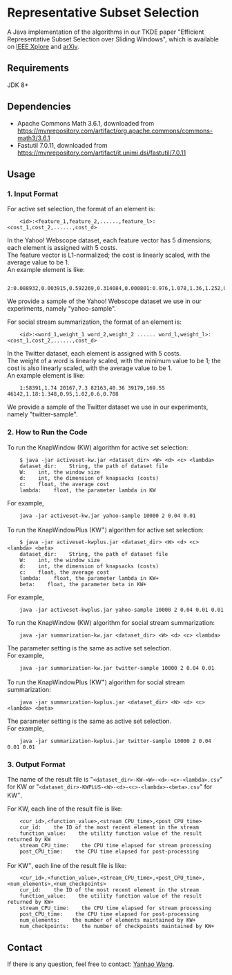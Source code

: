 # Representative Subset Selection #

A Java implementation of the algorithms in our TKDE paper "Efficient Representative Subset Selection over Sliding Windows", which is available on [IEEE Xplore](https://ieeexplore.ieee.org/document/8410031/) and [arXiv](https://arxiv.org/abs/1706.04764).

## Requirements ##

JDK 8+

## Dependencies ##

- Apache Commons Math 3.6.1, downloaded from <https://mvnrepository.com/artifact/org.apache.commons/commons-math3/3.6.1>  
- Fastutil 7.0.11, downloaded from <https://mvnrepository.com/artifact/it.unimi.dsi/fastutil/7.0.11>

## Usage ##

### 1. Input Format ###

For active set selection, the format of an element is:  

```csv
    <id>:<feature_1,feature_2,......,feature_l>:<cost_1,cost_2,......,cost_d>  
```

In the Yahoo! Webscope dataset, each feature vector has 5 dimensions; each element is assigned with 5 costs.  
The feature vector is L1-normalized; the cost is linearly scaled, with the average value to be 1.  
An example element is like:  

```csv
    2:0.088932,0.003915,0.592269,0.314084,0.000801:0.976,1.078,1.36,1.252,0.472  
```

We provide a sample of the Yahoo! Webscope dataset we use in our experiments, namely "yahoo-sample".  
  
For social stream summarization, the format of an element is:  

```csv
    <id>:<word_1,weight_1 word_2,weight_2 ...... word_l,weight_l>:<cost_1,cost_2,......,cost_d>  
```

In the Twitter dataset, each element is assigned with 5 costs.  
The weight of a word is linearly scaled, with the minimum value to be 1; the cost is also linearly scaled, with the average value to be 1.  
An example element is like:  

```csv
    1:58391,1.74 20167,7.3 82163,40.36 39179,169.55 46142,1.18:1.348,0.95,1.02,0.6,0.708  
```

We provide a sample of the Twitter dataset we use in our experiments, namely "twitter-sample".  

### 2. How to Run the Code ###

To run the KnapWindow (KW) algorithm for active set selection:  

```shell
    $ java -jar activeset-kw.jar <dataset_dir> <W> <d> <c> <lambda>  
    dataset_dir:    String, the path of dataset file  
    W:    int, the window size  
    d:    int, the dimension of knapsacks (costs)  
    c:    float, the average cost  
    lambda:    float, the parameter lambda in KW  
```

For example,  

```shell
    java -jar activeset-kw.jar yahoo-sample 10000 2 0.04 0.01  
```

To run the KnapWindowPlus (KW<sup>+</sup>) algorithm for active set selection:  

```shell
    $ java -jar activeset-kwplus.jar <dataset_dir> <W> <d> <c> <lambda> <beta>  
    dataset_dir:    String, the path of dataset file  
    W:    int, the window size  
    d:    int, the dimension of knapsacks (costs)  
    c:    float, the average cost  
    lambda:    float, the parameter lambda in KW+  
    beta:    float, the parameter beta in KW+  
```

For example,  

```shell
    java -jar activeset-kwplus.jar yahoo-sample 10000 2 0.04 0.01 0.01  
```

To run the KnapWindow (KW) algorithm for social stream summarization:  

```shell
    java -jar summarization-kw.jar <dataset_dir> <W> <d> <c> <lambda>  
```

The parameter setting is the same as active set selection.  
For example,  

```shell
    java -jar summarization-kw.jar twitter-sample 10000 2 0.04 0.01  
```

To run the KnapWindowPlus (KW<sup>+</sup>) algorithm for social stream summarization:  

```shell
    java -jar summarization-kwplus.jar <dataset_dir> <W> <d> <c> <lambda> <beta>  
```

The parameter setting is the same as active set selection.  
For example,  

```shell
    java -jar summarization-kwplus.jar twitter-sample 10000 2 0.04 0.01 0.01  
```

### 3. Output Format ###

The name of the result file is "`<dataset_dir>-KW-<W>-<d>-<c>-<lambda>.csv`" for KW or "`<dataset_dir>-KWPLUS-<W>-<d>-<c>-<lambda>-<beta>.csv`" for KW<sup>+</sup>.  
  
For KW, each line of the result file is like:  

```csv
    <cur_id>,<function_value>,<stream_CPU_time>,<post_CPU_time>  
    cur_id:    the ID of the most recent element in the stream  
    function_value:    the utility function value of the result returned by KW  
    stream_CPU_time:    the CPU time elapsed for stream processing  
    post_CPU_time:    the CPU time elapsed for post-processing  
```

For KW<sup>+</sup>, each line of the result file is like:  

```csv
    <cur_id>,<function_value>,<stream_CPU_time>,<post_CPU_time>,<num_elements>,<num_checkpoints>  
    cur_id:    the ID of the most recent element in the stream  
    function_value:    the utility function value of the result returned by KW+  
    stream_CPU_time:    the CPU time elapsed for stream processing  
    post_CPU_time:    the CPU time elapsed for post-processing  
    num_elements:    the number of elements maintained by KW+  
    num_checkpoints:    the number of checkpoints maintained by KW+  
```

## Contact ##

If there is any question, feel free to contact: [Yanhao Wang](mailto:yanhao90@comp.nus.edu.sg).